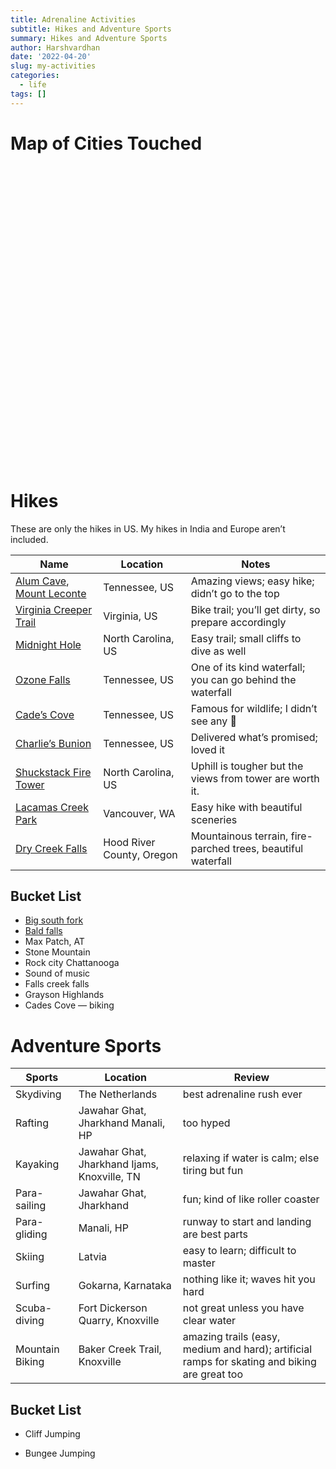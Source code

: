 ```yaml
---
title: Adrenaline Activities
subtitle: Hikes and Adventure Sports
summary: Hikes and Adventure Sports
author: Harshvardhan
date: '2022-04-20'
slug: my-activities
categories:
  - life
tags: []
---
```


<script src="{{< blogdown/postref >}}index_files/htmlwidgets/htmlwidgets.js"></script>
<script src="{{< blogdown/postref >}}index_files/jquery/jquery.min.js"></script>
<link href="{{< blogdown/postref >}}index_files/leaflet/leaflet.css" rel="stylesheet" />
<script src="{{< blogdown/postref >}}index_files/leaflet/leaflet.js"></script>
<link href="{{< blogdown/postref >}}index_files/leafletfix/leafletfix.css" rel="stylesheet" />
<script src="{{< blogdown/postref >}}index_files/proj4/proj4.min.js"></script>
<script src="{{< blogdown/postref >}}index_files/Proj4Leaflet/proj4leaflet.js"></script>
<link href="{{< blogdown/postref >}}index_files/rstudio_leaflet/rstudio_leaflet.css" rel="stylesheet" />
<script src="{{< blogdown/postref >}}index_files/leaflet-binding/leaflet.js"></script>
<script src="{{< blogdown/postref >}}index_files/leaflet-providers/leaflet-providers_1.9.0.js"></script>
<script src="{{< blogdown/postref >}}index_files/leaflet-providers-plugin/leaflet-providers-plugin.js"></script>

# Map of Cities Touched

<div id="htmlwidget-1" style="width:100%;height:480px;" class="leaflet html-widget"></div>
<script type="application/json" data-for="htmlwidget-1">{"x":{"options":{"crs":{"crsClass":"L.CRS.EPSG3857","code":null,"proj4def":null,"projectedBounds":null,"options":{}}},"calls":[{"method":"addTiles","args":["https://{s}.tile.openstreetmap.org/{z}/{x}/{y}.png",null,null,{"minZoom":0,"maxZoom":18,"tileSize":256,"subdomains":"abc","errorTileUrl":"","tms":false,"noWrap":false,"zoomOffset":0,"zoomReverse":false,"opacity":1,"zIndex":1,"detectRetina":false,"attribution":"&copy; <a href=\"https://openstreetmap.org\">OpenStreetMap<\/a> contributors, <a href=\"https://creativecommons.org/licenses/by-sa/2.0/\">CC-BY-SA<\/a>"}]},{"method":"addMarkers","args":[[24.4315,22.7196,23.3441,23.7957,22.5726,28.6139,31.634,19.8135,15.4909,14.5479,19.076,24.5854,23.1765,27.1767,25.3176,56.9496,48.8566,45.764,50.8476,52.3676,50.1109,48.1351,43.2965,41.9028,45.4408,52.52,50.0755,52.2297,54.6872,59.437,59.3293,59.9139,60.3913,35.9606,29.9511,32.7767,25.7617,35.5951,36.6337,45.628,45.5152],[85.531,75.8577,85.3096,86.4304,88.3639,77.209,74.8723,85.8312,73.8278,74.3188,72.8777,73.7125,75.7885,78.0081,82.9739,24.1052,2.3522,4.8357,4.3572,4.9041,8.6821,11.582,5.3698,12.4964,12.3155,13.405,14.4378,21.0122,25.2797,24.7536,18.0686,10.7522,5.3221,-83.9207,-90.0715,-96.797,-80.1918,-82.5515,-81.7837,-122.6739,-122.6784],null,null,null,{"interactive":true,"draggable":false,"keyboard":true,"title":"","alt":"","zIndexOffset":0,"opacity":1,"riseOnHover":false,"riseOffset":250},["Jhumri Tilaiya","Indore","Ranchi","Dhanbad","Kolkata","New Delhi","Amritsar","Puri","Goa","Gokarna","Mumbai","Udaipur","Ujjain","Agra","Varanasi","Riga","Paris","Lyon","Brussels","Amsterdam","Frankfurt","Munich","Marseille","Rome","Venice","Berlin","Prague","Warsaw","Vilnius","Tallinn","Stockholm","Oslo","Bergen","Knoxville","New Orleans","Dallas","Miami","Asheville","Damascus","Vancouver","Portland"],null,null,null,null,{"interactive":false,"permanent":false,"direction":"auto","opacity":1,"offset":[0,0],"textsize":"10px","textOnly":false,"className":"","sticky":true},null]},{"method":"addProviderTiles","args":["Esri.NatGeoWorldMap",null,null,{"errorTileUrl":"","noWrap":false,"detectRetina":false}]}],"limits":{"lat":[14.5479,60.3913],"lng":[-122.6784,88.3639]}},"evals":[],"jsHooks":[]}</script>

# Hikes

These are only the hikes in US. My hikes in India and Europe aren’t included.

| Name                                                                                                                                        | Location                  | Notes                                                        |
|---------------------------------------------------------------------------------------------------------------------------------------------|---------------------------|--------------------------------------------------------------|
| [Alum Cave](https://hikinginthesmokys.com/alum-cave-trail/), [Mount Leconte](https://hikinginthesmokys.com/mt-leconte-via-alum-cave-trail/) | Tennessee, US             | Amazing views; easy hike; didn’t go to the top               |
| [Virginia Creeper Trail](https://visitabingdonvirginia.com/landmarks/virginia-creeper-trail)                                                | Virginia, US              | Bike trail; you’ll get dirty, so prepare accordingly         |
| [Midnight Hole](https://blueridgemountainlife.com/midnight-hole/)                                                                           | North Carolina, US        | Easy trail; small cliffs to dive as well                     |
| [Ozone Falls](https://www.tn.gov/environment/program-areas/na-natural-areas/natural-areas-east-region/east-region-/na-na-ozone-falls.html)  | Tennessee, US             | One of its kind waterfall; you can go behind the waterfall   |
| [Cade’s Cove](https://www.nps.gov/grsm/planyourvisit/cadescove.htm)                                                                         | Tennessee, US             | Famous for wildlife; I didn’t see any 🫠                     |
| [Charlie’s Bunion](https://hikinginthesmokys.com/charlies-bunion/)                                                                          | Tennessee, US             | Delivered what’s promised; loved it                          |
| [Shuckstack Fire Tower](https://hikinginthesmokys.com/shuckstack-fire-tower/)                                                               | North Carolina, US        | Uphill is tougher but the views from tower are worth it.     |
| [Lacamas Creek Park](https://www.alltrails.com/parks/us/washington/lacamas-creek-park)                                                      | Vancouver, WA             | Easy hike with beautiful sceneries                           |
| [Dry Creek Falls](https://www.oregonhikers.org/field_guide/Dry_Creek_Falls_Hike)                                                            | Hood River County, Oregon | Mountainous terrain, fire-parched trees, beautiful waterfall |

## Bucket List

-   [Big south fork](https://www.nps.gov/biso/index.htm)
-   [Bald falls](https://www.tnvacation.com/local/tellico-plains-bald-river-falls)
-   Max Patch, AT
-   Stone Mountain
-   Rock city Chattanooga
-   Sound of music
-   Falls creek falls
-   Grayson Highlands
-   Cades Cove — biking

# Adventure Sports

| Sports          | Location                                     | Review                                                                                        |
|-----------------|----------------------------------------------|-----------------------------------------------------------------------------------------------|
| Skydiving       | The Netherlands                              | best adrenaline rush ever                                                                     |
| Rafting         | Jawahar Ghat, Jharkhand Manali, HP           | too hyped                                                                                     |
| Kayaking        | Jawahar Ghat, Jharkhand Ijams, Knoxville, TN | relaxing if water is calm; else tiring but fun                                                |
| Para-sailing    | Jawahar Ghat, Jharkhand                      | fun; kind of like roller coaster                                                              |
| Para-gliding    | Manali, HP                                   | runway to start and landing are best parts                                                    |
| Skiing          | Latvia                                       | easy to learn; difficult to master                                                            |
| Surfing         | Gokarna, Karnataka                           | nothing like it; waves hit you hard                                                           |
| Scuba-diving    | Fort Dickerson Quarry, Knoxville             | not great unless you have clear water                                                         |
| Mountain Biking | Baker Creek Trail, Knoxville                 | amazing trails (easy, medium and hard); artificial ramps for skating and biking are great too |

## Bucket List

-   Cliff Jumping

-   Bungee Jumping
